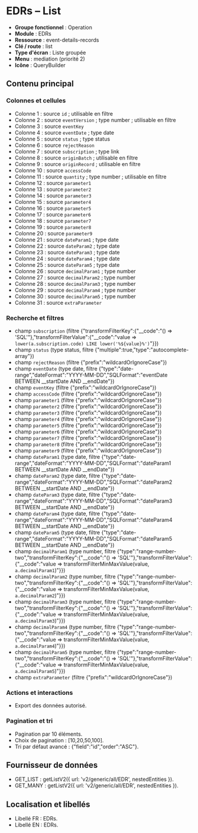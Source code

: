 # EDRs – List

- **Groupe fonctionnel** : Operation
- **Module** : EDRs
- **Ressource** : event-details-records
- **Clé / route** : list
- **Type d'écran** : Liste groupée
- **Menu** : mediation (priorité 2)
- **Icône** : QueryBuilder

## Contenu principal
### Colonnes et cellules
- Colonne 1 : source `id` ; utilisable en filtre
- Colonne 2 : source `eventVersion` ; type number ; utilisable en filtre
- Colonne 3 : source `eventKey`
- Colonne 4 : source `eventDate` ; type date
- Colonne 5 : source `status` ; type status
- Colonne 6 : source `rejectReason`
- Colonne 7 : source `subscription` ; type link
- Colonne 8 : source `originBatch` ; utilisable en filtre
- Colonne 9 : source `originRecord` ; utilisable en filtre
- Colonne 10 : source `accessCode`
- Colonne 11 : source `quantity` ; type number ; utilisable en filtre
- Colonne 12 : source `parameter1`
- Colonne 13 : source `parameter2`
- Colonne 14 : source `parameter3`
- Colonne 15 : source `parameter4`
- Colonne 16 : source `parameter5`
- Colonne 17 : source `parameter6`
- Colonne 18 : source `parameter7`
- Colonne 19 : source `parameter8`
- Colonne 20 : source `parameter9`
- Colonne 21 : source `dateParam1` ; type date
- Colonne 22 : source `dateParam2` ; type date
- Colonne 23 : source `dateParam3` ; type date
- Colonne 24 : source `dateParam4` ; type date
- Colonne 25 : source `dateParam5` ; type date
- Colonne 26 : source `decimalParam1` ; type number
- Colonne 27 : source `decimalParam2` ; type number
- Colonne 28 : source `decimalParam3` ; type number
- Colonne 29 : source `decimalParam4` ; type number
- Colonne 30 : source `decimalParam5` ; type number
- Colonne 31 : source `extraParameter`

### Recherche et filtres
- champ `subscription` (filtre {"transformFilterKey":{"__code":"() => 'SQL'"},"transformFilterValue":{"__code":"value => `lower(a.subscription.code) LIKE lower('%${value}%')`"}})
- champ `status` (type status, filtre {"multiple":true,"type":"autocomplete-array"})
- champ `rejectReason` (filtre {"prefix":"wildcardOrIgnoreCase"})
- champ `eventDate` (type date, filtre {"type":"date-range","dateFormat":"YYYY-MM-DD","SQLFormat":"eventDate BETWEEN __startDate AND __endDate"})
- champ `eventKey` (filtre {"prefix":"wildcardOrIgnoreCase"})
- champ `accessCode` (filtre {"prefix":"wildcardOrIgnoreCase"})
- champ `parameter1` (filtre {"prefix":"wildcardOrIgnoreCase"})
- champ `parameter2` (filtre {"prefix":"wildcardOrIgnoreCase"})
- champ `parameter3` (filtre {"prefix":"wildcardOrIgnoreCase"})
- champ `parameter4` (filtre {"prefix":"wildcardOrIgnoreCase"})
- champ `parameter5` (filtre {"prefix":"wildcardOrIgnoreCase"})
- champ `parameter6` (filtre {"prefix":"wildcardOrIgnoreCase"})
- champ `parameter7` (filtre {"prefix":"wildcardOrIgnoreCase"})
- champ `parameter8` (filtre {"prefix":"wildcardOrIgnoreCase"})
- champ `parameter9` (filtre {"prefix":"wildcardOrIgnoreCase"})
- champ `dateParam1` (type date, filtre {"type":"date-range","dateFormat":"YYYY-MM-DD","SQLFormat":"dateParam1 BETWEEN __startDate AND __endDate"})
- champ `dateParam2` (type date, filtre {"type":"date-range","dateFormat":"YYYY-MM-DD","SQLFormat":"dateParam2 BETWEEN __startDate AND __endDate"})
- champ `dateParam3` (type date, filtre {"type":"date-range","dateFormat":"YYYY-MM-DD","SQLFormat":"dateParam3 BETWEEN __startDate AND __endDate"})
- champ `dateParam4` (type date, filtre {"type":"date-range","dateFormat":"YYYY-MM-DD","SQLFormat":"dateParam4 BETWEEN __startDate AND __endDate"})
- champ `dateParam5` (type date, filtre {"type":"date-range","dateFormat":"YYYY-MM-DD","SQLFormat":"dateParam5 BETWEEN __startDate AND __endDate"})
- champ `decimalParam1` (type number, filtre {"type":"range-number-two","transformFilterKey":{"__code":"() => 'SQL'"},"transformFilterValue":{"__code":"value => transformFilterMinMaxValue(value, `a.decimalParam1`)"}})
- champ `decimalParam2` (type number, filtre {"type":"range-number-two","transformFilterKey":{"__code":"() => 'SQL'"},"transformFilterValue":{"__code":"value => transformFilterMinMaxValue(value, `a.decimalParam2`)"}})
- champ `decimalParam3` (type number, filtre {"type":"range-number-two","transformFilterKey":{"__code":"() => 'SQL'"},"transformFilterValue":{"__code":"value => transformFilterMinMaxValue(value, `a.decimalParam3`)"}})
- champ `decimalParam4` (type number, filtre {"type":"range-number-two","transformFilterKey":{"__code":"() => 'SQL'"},"transformFilterValue":{"__code":"value => transformFilterMinMaxValue(value, `a.decimalParam4`)"}})
- champ `decimalParam5` (type number, filtre {"type":"range-number-two","transformFilterKey":{"__code":"() => 'SQL'"},"transformFilterValue":{"__code":"value => transformFilterMinMaxValue(value, `a.decimalParam5`)"}})
- champ `extraParameter` (filtre {"prefix":"wildcardOrIgnoreCase"})

### Actions et interactions
- Export des données autorisé.

### Pagination et tri
- Pagination par 10 éléments.
- Choix de pagination : [10,20,50,100].
- Tri par défaut avancé : {"field":"id","order":"ASC"}.

## Fournisseur de données
- GET_LIST : getListV2({
  url: 'v2/generic/all/EDR',
  nestedEntities
}).
- GET_MANY : getListV2({
  url: 'v2/generic/all/EDR',
  nestedEntities
}).

## Localisation et libellés
- Libellé FR : EDRs.
- Libellé EN : EDRs.